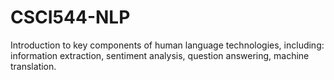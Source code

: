 # CSCI544-NLP
Introduction to key components of human language technologies, including: information extraction, sentiment analysis, question answering, machine translation.
